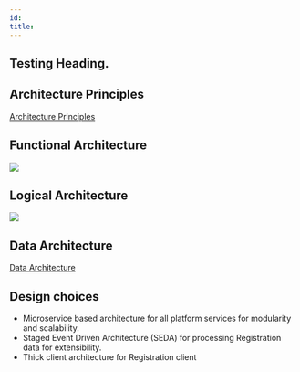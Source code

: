 ```yaml
---
id: 
title: 
---
```

## Testing Heading.

## Architecture Principles
[Architecture Principles](Architecture-Principles.md)

## Functional Architecture
![](https://github.com/pjoshi751/documentation/tree/master/docusaurus/static/img/arch_diagrams/MOSIP_functional_architecture.png)

## Logical Architecture
![](https://github.com/pjoshi751/documentation/tree/master/docusaurus/static/img/arch_diagrams/MOSIP_logical_architecture_v0.1.png)

## Data Architecture
[Data Architecture](Data-Architecture.md)

## Design choices
* Microservice based architecture for all platform services for modularity and scalability.
* Staged Event Driven Architecture (SEDA) for processing Registration data for extensibility.
* Thick client architecture for Registration client
